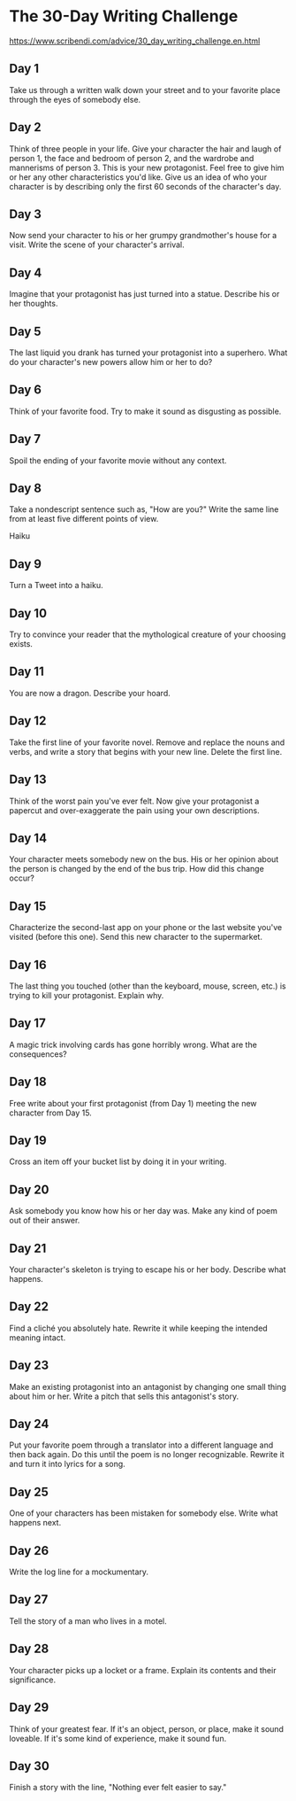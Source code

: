 # The 30-Day Writing Challenge

https://www.scribendi.com/advice/30_day_writing_challenge.en.html

## Day 1

Take us through a written walk down your street and to your favorite place through the eyes of somebody else.

## Day 2

Think of three people in your life. Give your character the hair and laugh of person 1, the face and bedroom of person 2, and the wardrobe and mannerisms of person 3. This is your new protagonist. Feel free to give him or her any other characteristics you'd like. Give us an idea of who your character is by describing only the first 60 seconds of the character's day.

## Day 3

Now send your character to his or her grumpy grandmother's house for a visit. Write the scene of your character's arrival.

## Day 4

Imagine that your protagonist has just turned into a statue. Describe his or her thoughts.

## Day 5

The last liquid you drank has turned your protagonist into a superhero. What do your character's new powers allow him or her to do?

## Day 6

Think of your favorite food. Try to make it sound as disgusting as possible.

## Day 7

Spoil the ending of your favorite movie without any context.

## Day 8

Take a nondescript sentence such as, "How are you?" Write the same line from at least five different points of view.

Haiku

## Day 9

Turn a Tweet into a haiku.

## Day 10

Try to convince your reader that the mythological creature of your choosing exists.

## Day 11

You are now a dragon. Describe your hoard.

## Day 12

Take the first line of your favorite novel. Remove and replace the nouns and verbs, and write a story that begins with your new line. Delete the first line.

## Day 13

Think of the worst pain you've ever felt. Now give your protagonist a papercut and over-exaggerate the pain using your own descriptions.

## Day 14

Your character meets somebody new on the bus. His or her opinion about the person is changed by the end of the bus trip. How did this change occur?

## Day 15

Characterize the second-last app on your phone or the last website you've visited (before this one). Send this new character to the supermarket.

## Day 16

The last thing you touched (other than the keyboard, mouse, screen, etc.) is trying to kill your protagonist. Explain why.

## Day 17

A magic trick involving cards has gone horribly wrong. What are the consequences?

## Day 18

Free write about your first protagonist (from Day 1) meeting the new character from Day 15.

## Day 19

Cross an item off your bucket list by doing it in your writing.

## Day 20

Ask somebody you know how his or her day was. Make any kind of poem out of their answer.

## Day 21

Your character's skeleton is trying to escape his or her body. Describe what happens.

## Day 22

Find a cliché you absolutely hate. Rewrite it while keeping the intended meaning intact.

## Day 23

Make an existing protagonist into an antagonist by changing one small thing about him or her. Write a pitch that sells this antagonist's story.

## Day 24

Put your favorite poem through a translator into a different language and then back again. Do this until the poem is no longer recognizable. Rewrite it and turn it into lyrics for a song.

## Day 25

One of your characters has been mistaken for somebody else. Write what happens next.

## Day 26

Write the log line for a mockumentary.

## Day 27

Tell the story of a man who lives in a motel.

## Day 28

Your character picks up a locket or a frame. Explain its contents and their significance.

## Day 29

Think of your greatest fear. If it's an object, person, or place, make it sound loveable. If it's some kind of experience, make it sound fun.

## Day 30

Finish a story with the line, "Nothing ever felt easier to say."
